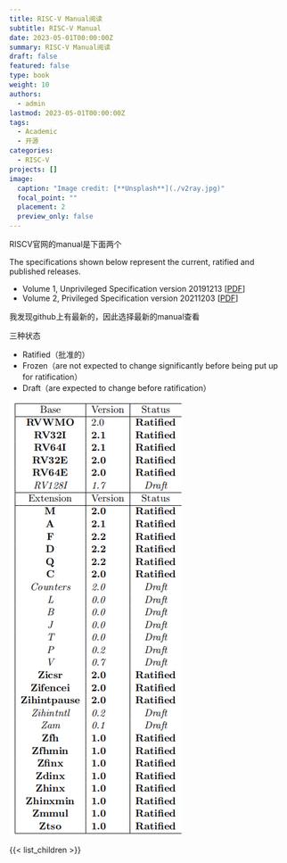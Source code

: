 ```yaml
---
title: RISC-V Manual阅读
subtitle: RISC-V Manual
date: 2023-05-01T00:00:00Z
summary: RISC-V Manual阅读 
draft: false
featured: false
type: book
weight: 10
authors:
  - admin
lastmod: 2023-05-01T00:00:00Z
tags:
  - Academic
  - 开源
categories:
  - RISC-V
projects: []
image:
  caption: "Image credit: [**Unsplash**](./v2ray.jpg)"
  focal_point: ""
  placement: 2
  preview_only: false
---
```


RISCV官网的manual是下面两个

The specifications shown below represent the current, ratified and published releases.

- Volume 1, Unprivileged Specification version 20191213 [[PDF](https://github.com/riscv/riscv-isa-manual/releases/download/Ratified-IMAFDQC/riscv-spec-20191213.pdf)]
- Volume 2, Privileged Specification version 20211203  [[PDF](https://github.com/riscv/riscv-isa-manual/releases/download/Priv-v1.12/riscv-privileged-20211203.pdf)]

我发现github上有最新的，因此选择最新的manual查看

三种状态

* Ratified（批准的）
* Frozen（are not expected to change significantly before being put up for ratification）
* Draft（are expected to change before ratification）

![image-20230418214032146](img/image-20230418214032146.png)

{{< list_children >}}